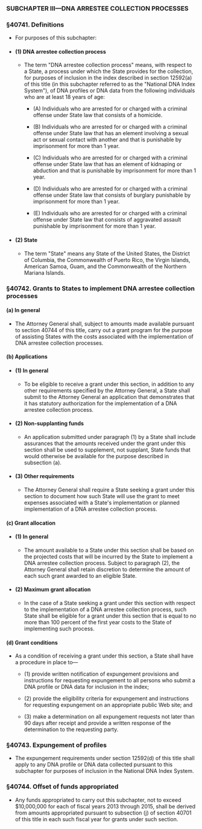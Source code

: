 ### SUBCHAPTER III—DNA ARRESTEE COLLECTION PROCESSES

### §40741. Definitions
* For purposes of this subchapter:

* #### (1) DNA arrestee collection process
  * The term "DNA arrestee collection process" means, with respect to a State, a process under which the State provides for the collection, for purposes of inclusion in the index described in section 12592(a) of this title (in this subchapter referred to as the "National DNA Index System"), of DNA profiles or DNA data from the following individuals who are at least 18 years of age:

    * (A) Individuals who are arrested for or charged with a criminal offense under State law that consists of a homicide.

    * (B) Individuals who are arrested for or charged with a criminal offense under State law that has an element involving a sexual act or sexual contact with another and that is punishable by imprisonment for more than 1 year.

    * (C) Individuals who are arrested for or charged with a criminal offense under State law that has an element of kidnaping or abduction and that is punishable by imprisonment for more than 1 year.

    * (D) Individuals who are arrested for or charged with a criminal offense under State law that consists of burglary punishable by imprisonment for more than 1 year.

    * (E) Individuals who are arrested for or charged with a criminal offense under State law that consists of aggravated assault punishable by imprisonment for more than 1 year.

* #### (2) State
  * The term "State" means any State of the United States, the District of Columbia, the Commonwealth of Puerto Rico, the Virgin Islands, American Samoa, Guam, and the Commonwealth of the Northern Mariana Islands.

### §40742. Grants to States to implement DNA arrestee collection processes
#### (a) In general
* The Attorney General shall, subject to amounts made available pursuant to section 40744 of this title, carry out a grant program for the purpose of assisting States with the costs associated with the implementation of DNA arrestee collection processes.

#### (b) Applications
* #### (1) In general
  * To be eligible to receive a grant under this section, in addition to any other requirements specified by the Attorney General, a State shall submit to the Attorney General an application that demonstrates that it has statutory authorization for the implementation of a DNA arrestee collection process.

* #### (2) Non-supplanting funds
  * An application submitted under paragraph (1) by a State shall include assurances that the amounts received under the grant under this section shall be used to supplement, not supplant, State funds that would otherwise be available for the purpose described in subsection (a).

* #### (3) Other requirements
  * The Attorney General shall require a State seeking a grant under this section to document how such State will use the grant to meet expenses associated with a State's implementation or planned implementation of a DNA arrestee collection process.

#### (c) Grant allocation
* #### (1) In general
  * The amount available to a State under this section shall be based on the projected costs that will be incurred by the State to implement a DNA arrestee collection process. Subject to paragraph (2), the Attorney General shall retain discretion to determine the amount of each such grant awarded to an eligible State.

* #### (2) Maximum grant allocation
  * In the case of a State seeking a grant under this section with respect to the implementation of a DNA arrestee collection process, such State shall be eligible for a grant under this section that is equal to no more than 100 percent of the first year costs to the State of implementing such process.

#### (d) Grant conditions
* As a condition of receiving a grant under this section, a State shall have a procedure in place to—

  * (1) provide written notification of expungement provisions and instructions for requesting expungement to all persons who submit a DNA profile or DNA data for inclusion in the index;

  * (2) provide the eligibility criteria for expungement and instructions for requesting expungement on an appropriate public Web site; and

  * (3) make a determination on all expungement requests not later than 90 days after receipt and provide a written response of the determination to the requesting party.

### §40743. Expungement of profiles
* The expungement requirements under section 12592(d) of this title shall apply to any DNA profile or DNA data collected pursuant to this subchapter for purposes of inclusion in the National DNA Index System.

### §40744. Offset of funds appropriated
* Any funds appropriated to carry out this subchapter, not to exceed $10,000,000 for each of fiscal years 2013 through 2015, shall be derived from amounts appropriated pursuant to subsection (j) of section 40701 of this title in each such fiscal year for grants under such section.